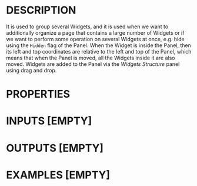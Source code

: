 # DESCRIPTION

It is used to group several Widgets, and it is used when we want to additionally organize a page that contains a large number of Widgets or if we want to perform some operation on several Widgets at once, e.g. hide using the `Hidden` flag of the Panel. When the Widget is inside the Panel, then its left and top coordinates are relative to the left and top of the Panel, which means that when the Panel is moved, all the Widgets inside it are also moved. Widgets are added to the Panel via the _Widgets Structure_ panel using drag and drop.

# PROPERTIES

# INPUTS [EMPTY]

# OUTPUTS [EMPTY]

# EXAMPLES [EMPTY]
